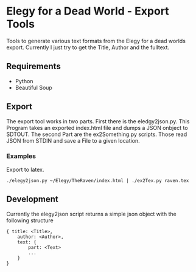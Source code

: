# Elegy for a Dead World - Export Tools

Tools to generate various text formats from the Elegy for a dead worlds export.
Currently I just try to get the Title, Author and the fulltext.

## Requirements
  
  * Python 
  * Beautiful Soup

## Export
    
The export tool works in two parts. First there is the eledgy2json.py.
This Program takes an exported index.html file and dumps a JSON onbject to SDTOUT.
The second Part are the ex2Something.py scripts. Those read JSON from STDIN and save 
a File to a given location.

### Examples

Export to latex.
    
    ./elegy2json.py ~/Elegy/TheRaven/index.html | ./ex2Tex.py raven.tex 

## Development
Currently the elegy2json script returns a simple json object with the following structure

    { title: <Title>,
        author: <Author>,
        text: {
            part: <Text>
            ...
        }
    }